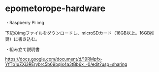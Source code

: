 # epometorope-hardware

・Raspberry Pi img

下記のimgファイルをダウンロードし、microSDカード（16GB以上。16GB推奨）に書き込む。


・組み立て説明書

https://docs.google.com/document/d/19RMpfx-YfTb1uZXj3RErybrc5b69bqix4a3tBb6x_-0/edit?usp=sharing
